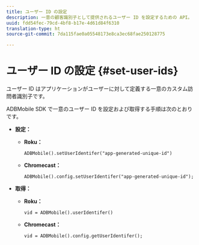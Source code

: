 ```yaml
---
title: ユーザー ID の設定
description: 一意の顧客識別子として提供されるユーザー ID を設定するための API。
uuid: fdd54fec-79cd-4bf8-b17e-4d61d84f6310
translation-type: ht
source-git-commit: 7da115fae0a05548173e8ca3ec68fae250128775

---
```



# ユーザー ID の設定 {#set-user-ids}

ユーザー ID はアプリケーションがユーザーに対して定義する一意のカスタム訪問者識別子です。

ADBMobile SDK で一意のユーザー ID を設定および取得する手順は次のとおりです。

* **設定：**

   * **Roku：**

      ```
      ADBMobile().setUserIdentifer("app-generated-unique-id")
      ```

   * **Chromecast：**

      ```
      ADBMobile().config.setUserIdentifer("app-generated-unique-id");
      ```

* **取得：**

   * **Roku：**

      ```
      vid = ADBMobile().userIdentifer()
      ```

   * **Chromecast：**

      ```
      vid = ADBMobile().config.getUserIdentifer();
      ```
